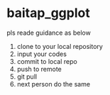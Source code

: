 # baitap_ggplot
pls reade guidance as below
1. clone to your local repository
2. input your codes
3. commit to local repo
4. push to remote
5. git pull
5. next person do the same

